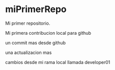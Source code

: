 # miPrimerRepo

Mi primer repositorio.

Mi primera contribucion local para github

un commit mas desde github

una actualizacion mas

cambios desde mi rama local llamada developer01 
